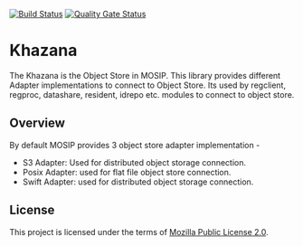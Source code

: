 [![Build Status](https://api.travis-ci.com/mosip/khazana.svg)](https://app.travis-ci.com/github/mosip/khazana)  [![Quality Gate Status](https://sonarcloud.io/api/project_badges/measure?project=mosip_khazana&id=mosip_khazana&metric=alert_status)](https://sonarcloud.io/dashboard?id=mosip_khazana)

# Khazana
The Khazana is the Object Store in MOSIP. This library provides different Adapter implementations to connect to Object Store. Its used by regclient, regproc, datashare, resident, idrepo etc. modules to connect to object store.

## Overview
By default MOSIP provides 3 object store adapter implementation -
* S3 Adapter: Used for distributed object storage connection.
* Posix Adapter: used for flat file object store connection.
* Swift Adapter: used for distributed object storage connection.

## License
This project is licensed under the terms of [Mozilla Public License 2.0](LICENSE).
